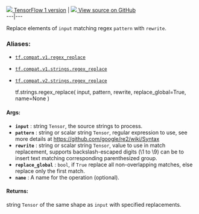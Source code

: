 [ ![](https://tensorflow.google.cn/images/tf_logo_32px.png) TensorFlow 1
version](/versions/r1.15/api_docs/python/tf/strings/regex_replace) |  [
![](https://tensorflow.google.cn/images/GitHub-Mark-32px.png) View source on
GitHub
](https://github.com/tensorflow/tensorflow/blob/r2.0/tensorflow/python/ops/string_ops.py#L78-L111)  
---|---  
  
Replace elements of `input` matching regex `pattern` with `rewrite`.

### Aliases:

  * [`tf.compat.v1.regex_replace`](/api_docs/python/tf/strings/regex_replace)
  * [`tf.compat.v1.strings.regex_replace`](/api_docs/python/tf/strings/regex_replace)
  * [`tf.compat.v2.strings.regex_replace`](/api_docs/python/tf/strings/regex_replace)

    
    
    tf.strings.regex_replace(
        input,
        pattern,
        rewrite,
        replace_global=True,
        name=None
    )
    

#### Args:

  * **`input`** : string `Tensor`, the source strings to process.
  * **`pattern`** : string or scalar string `Tensor`, regular expression to use, see more details at https://github.com/google/re2/wiki/Syntax
  * **`rewrite`** : string or scalar string `Tensor`, value to use in match replacement, supports backslash-escaped digits (\1 to \9) can be to insert text matching corresponding parenthesized group.
  * **`replace_global`** : `bool`, if `True` replace all non-overlapping matches, else replace only the first match.
  * **`name`** : A name for the operation (optional).

#### Returns:

string `Tensor` of the same shape as `input` with specified replacements.

